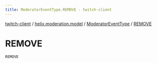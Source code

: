 ```yaml
---
title: ModeratorEventType.REMOVE - twitch-client
---
```


[twitch-client](../../index.html) / [helix.moderation.model](../index.html) / [ModeratorEventType](index.html) / [REMOVE](./-r-e-m-o-v-e.html)

# REMOVE

`REMOVE`